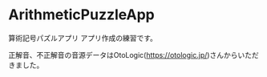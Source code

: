 # ArithmeticPuzzleApp
算術記号パズルアプリ
アプリ作成の練習です。

正解音、不正解音の音源データはOtoLogic(https://otologic.jp/)さんからいただきました。

